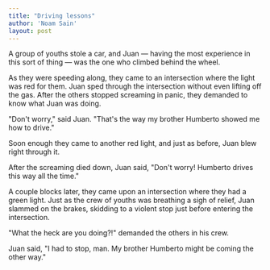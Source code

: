 ```yaml
---
title: "Driving lessons"
author: 'Noam Sain'
layout: post
---
```


A group of youths stole a car, and Juan — having the most experience in this sort of thing — was the one who climbed behind the wheel.

As they were speeding along, they came to an intersection where the light was red for them. Juan sped through the intersection without even lifting off the gas. After the others stopped screaming in panic, they demanded to know what Juan was doing.

"Don't worry," said Juan. "That's the way my brother Humberto showed me how to drive."

Soon enough they came to another red light, and just as before, Juan blew right through it.

After the screaming died down, Juan said, "Don't worry! Humberto drives this way all the time."

A couple blocks later, they came upon an intersection where they had a green light. Just as the crew of youths was breathing a sigh of relief, Juan slammed on the brakes, skidding to a violent stop just before entering the intersection.

"What the heck are you doing?!" demanded the others in his crew.

Juan said, "I had to stop, man. My brother Humberto might be coming the other way."